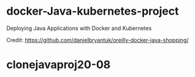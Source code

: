 # docker-Java-kubernetes-project
Deploying Java Applications with Docker and Kubernetes

Credit: https://github.com/danielbryantuk/oreilly-docker-java-shopping/
# clonejavaproj20-08
